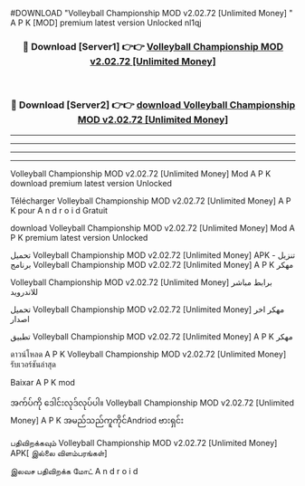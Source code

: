 #DOWNLOAD "Volleyball Championship MOD v2.02.72 [Unlimited Money] " A P K [MOD] premium latest version Unlocked nl1qj 



<div align="center">

<h3>🔴 Download [Server1] 👉👉 <a href="https://apkdownload12.web.app/?title=Volleyball Championship MOD v2.02.72 [Unlimited Money] ">Volleyball Championship MOD v2.02.72 [Unlimited Money]  </a></h3><br>

<h3>🔴 Download [Server2] 👉👉 <a href="https://apkdownload12.web.app/?title=Volleyball Championship MOD v2.02.72 [Unlimited Money] ">download Volleyball Championship MOD v2.02.72 [Unlimited Money]  </a></h3>
</div>


----------------------------------------------------------

----------------------------------------------------------

----------------------------------------------------------

----------------------------------------------------------


Volleyball Championship MOD v2.02.72 [Unlimited Money]  Mod A P K download premium latest version Unlocked

Télécharger  Volleyball Championship MOD v2.02.72 [Unlimited Money]  A P K pour A n d r o i d Gratuit

download Volleyball Championship MOD v2.02.72 [Unlimited Money]  Mod A P K premium latest version Unlocked

تحميل Volleyball Championship MOD v2.02.72 [Unlimited Money]  APK - تنزيل برنامج Volleyball Championship MOD v2.02.72 [Unlimited Money]  A P K مهكر

Volleyball Championship MOD v2.02.72 [Unlimited Money]  برابط مباشر للاندرويد

تحميل Volleyball Championship MOD v2.02.72 [Unlimited Money]  مهكر اخر اصدار

تطبيق Volleyball Championship MOD v2.02.72 [Unlimited Money]  A P K مهكر

ดาวน์โหลด A P K Volleyball Championship MOD v2.02.72 [Unlimited Money]  รับเวอร์ชันล่าสุด

Baixar A P K mod

အက်ပ်ကို ဒေါင်းလုဒ်လုပ်ပါ။ Volleyball Championship MOD v2.02.72 [Unlimited Money]  A P K အမည်သည်ကူကိုင်Andriod ဗားရှင်း

பதிவிறக்கவும் Volleyball Championship MOD v2.02.72 [Unlimited Money]  APK[ இல்லை விளம்பரங்கள்] 
 
இலவச பதிவிறக்க மோட் A n d r o i d



